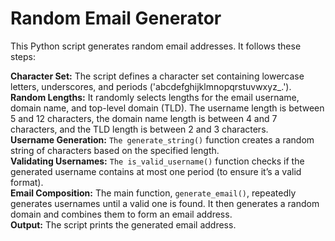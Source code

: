 # Random Email Generator

This Python script generates random email addresses. It follows these steps:

**Character Set:** The script defines a character set containing lowercase letters, underscores, and periods ('abcdefghijklmnopqrstuvwxyz_.').<br>
**Random Lengths:** It randomly selects lengths for the email username, domain name, and top-level domain (TLD). The username length is between 5 and 12 characters, the domain name length is between 4 and 7 characters, and the TLD length is between 2 and 3 characters.<br>
**Username Generation:** `The generate_string()` function creates a random string of characters based on the specified length.<br>
**Validating Usernames:** `The is_valid_username()` function checks if the generated username contains at most one period (to ensure it’s a valid format).<br>
**Email Composition:** The main function, `generate_email()`, repeatedly generates usernames until a valid one is found. It then generates a random domain and combines them to form an email address.<br>
**Output:** The script prints the generated email address.

